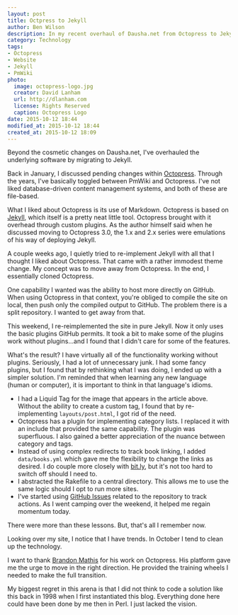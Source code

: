 ```yaml
---
layout: post
title: Octpress to Jekyll
author: Ben Wilson
description: In my recent overhaul of Dausha.net from Octopress to Jekyll, I'm reminded of the beauty of simplicity.
category: Technology
tags:
- Octopress
- Website
- Jekyll
- PmWiki
photo:
  image: octopress-logo.jpg
  creator: David Lanham
  url: http://dlanham.com
  license: Rights Reserved
  caption: Octopress Logo
date: 2015-10-12 18:44
modified_at: 2015-10-12 18:44
created_at: 2015-10-12 18:09
---
```


Beyond the cosmetic changes on Dausha.net, I've overhauled the underlying software by migrating to Jekyll.

<!-- more -->

Back in January, I discussed pending changes within [Octopress](/diary/lessons-in-octopress/). Through the years, I've basically toggled between PmWiki and Octopress. I've not liked database-driven content management systems, and both of these are file-based.

What I liked about Octopress is its use of Markdown. Octopress is based on [Jekyll](http://jekyllrb.com), which itself is a pretty neat little tool. Octopress brought with it overhead through custom plugins. As the author himself said when he discussed moving to Octopress 3.0, the 1.x and 2.x series were emulations of his way of deploying Jekyll.

A couple weeks ago, I quietly tried to re-implement Jekyll with all that I thought I liked about Octopress. That came with a rather immodest theme change. My concept was to move away from Octopress. In the end, I essentially cloned Octopress.

One capability I wanted was the ability to host more directly on GitHub. When using Octopress in that context, you're obliged to compile the site on local, then push only the compiled output to GitHub. The problem there is a split repository. I wanted to get away from that.

This weekend, I re-reimplemented the site in pure Jekyll. Now it only uses the basic plugins GitHub permits. It took a bit to make some of the plugins work without plugins...and I found that I didn't care for some of the features.

What's the result? I have virtually all of the functionality working without plugins. Seriously, I had a lot of unnecessary junk. I had some fancy plugins, but I found that by rethinking what I was doing, I ended up with a simpler solution. I'm reminded that when learning any new language (human or computer), it is important to think in that language's idioms.

* I had a Liquid Tag for the image that appears in the article above. Without the ability to create a custom tag, I found that by re-implementing `layouts/post.html`, I got rid of the need.
* Octopress has a plugin for implementing category lists. I replaced it with an include that provided the same capability. The plugin was superfluous. I also gained a better appreciation of the nuance between category and tags.
* Instead of using complex redirects to track book linking, I added `data/books.yml` which gave me the flexibility to change the links as desired. I do couple more closely with [bit.ly](https://bit.ly), but it's not too hard to switch off should I need to.
* I abstracted the Rakefile to a central directory. This allows me to use the same logic should I opt to run more sites.
* I've started using [GitHub Issues](https://github.com/Merovex/merovex.github.io/issues) related to the repository to track actions. As I went camping over the weekend, it helped me regain momentum today.

There were more than these lessons. But, that's all I remember now.

Looking over my site, I notice that I have trends. In October I tend to clean up the technology.

I want to thank [Brandon Mathis](http://brandonmathis.com/) for his work on Octopress. His platform gave me the urge to move in the right direction. He provided the training wheels I needed to make the full transition.

My biggest regret in this arena is that I did not think to code a solution like this back in 1998 when I first instantiated this blog. Everything done here could have been done by me then in Perl. I just lacked the vision.